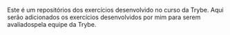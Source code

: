 Este é um repositórios dos exercícios desenvolvido no curso da Trybe.
Aqui serão adicionados os exercícios desenvolvidos por mim para serem avaliadospela equipe da Trybe.

